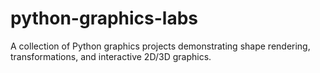 # python-graphics-labs
 A collection of Python graphics projects demonstrating shape rendering, transformations, and interactive 2D/3D graphics.
